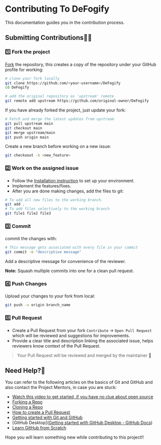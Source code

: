 # Contributing To DeFogify

This documentation guides you in the contribution process.

## Submitting Contributions👩‍💻


### 1️⃣ Fork the project

[Fork](https://github.com/gitgoap/DeFogify/fork) the repository, this creates a copy of the repository under your GitHub profile for working:
```bash
# clone your fork locally
git clone https://github.com/<your-username>/DeFogify  
cd DeFogify

# add the original repository as 'upstream' remote
git remote add upstream https://github.com/original-owner/DeFogify  
```  

If you have already forked the project, just update your fork:
```bash
# Fetch and merge the latest updates from upstream
git pull upstream main
git checkout main
git merge upstream/main
git push origin main
```  

Create a new branch before working on a new issue:
```bash
git checkoout -b <new_feature>
```

### 2️⃣ Work on the assigned issue

- Follow the [Installation instruction](https://github.com/gitgoap/DeFogify#installation) to set up your environment.
- Implement the features/fixes.
- After you are done making changes, add the files to git:
```bash
# To add all new files to the working branch.
git add .
# To add files selectively to the working branch
git file1 file2 file3
```

### 3️⃣ Commit

commit the changes with:
```bash
# This message gets associated with every file in your commit
git commit -m "descriptive message"  
```
Add a descriptive message for convenience of the reviewer.

**Note:** Squash multiple commits into one for a clean pull request.

### 4️⃣ Push Changes

Upload your changes to your fork from local:
```bash
git push -u origin branch_name
```

### 5️⃣ Pull Request

- Create a Pull Request from your fork
	 `Contribute` -> `Open Pull Request` 
	which will be reviewed and suggestions for improvements.
- Provide a clear title and description linking the associated issue, helps reviewers know context of the Pull Request.

> Your Pull Request will be reviewed and merged by the maintainer 🚀

## Need Help?🤔
You can refer to the following articles on the basics of Git and GitHub and also contact the Project Mentors, in case you are stuck:

- [Watch this video to get started, if you have no clue about open source](https://youtu.be/SYtPC9tHYyQ)
- [Forking a Repo](https://help.github.com/en/github/getting-started-with-github/fork-a-repo)
- [Cloning a Repo](https://help.github.com/en/desktop/contributing-to-projects/creating-a-pull-request)
- [How to create a Pull Request](https://opensource.com/article/19/7/create-pull-request-github)
- [Getting started with Git and GitHub](https://towardsdatascience.com/getting-started-with-git-and-github-6fcd0f2d4ac6)
- [GitHub Desktop]([Getting started with GitHub Desktop - GitHub Docs](https://docs.github.com/en/desktop/overview/getting-started-with-github-desktop))
- [Learn GitHub from Scratch](https://lab.github.com/githubtraining/introduction-to-github)

Hope you will learn something new while contributing to this project!!
